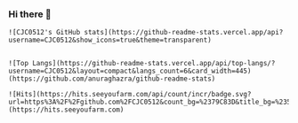 ### Hi there 👋


    ![CJC0512's GitHub stats](https://github-readme-stats.vercel.app/api?username=CJC0512&show_icons=true&theme=transparent)


    ![Top Langs](https://github-readme-stats.vercel.app/api/top-langs/?username=CJC0512&layout=compact&langs_count=6&card_width=445)(https://github.com/anuraghazra/github-readme-stats)

    ![Hits](https://hits.seeyoufarm.com/api/count/incr/badge.svg?url=https%3A%2F%2Fgithub.com%2FCJC0512&count_bg=%2379C83D&title_bg=%23555555&icon=&icon_color=%23E7E7E7&title=hits&edge_flat=false)](https://hits.seeyoufarm.com)



<!--
**CJC0512/CJC0512** is a ✨ _special_ ✨ repository because its `README.md` (this file) appears on your GitHub profile.

Here are some ideas to get you started:

- 🔭 I’m currently working on ...
- 🌱 I’m currently learning ...
- 👯 I’m looking to collaborate on ...
- 🤔 I’m looking for help with ...
- 💬 Ask me about ...
- 📫 How to reach me: ...
- 😄 Pronouns: ...
- ⚡ Fun fact: ...
-->
